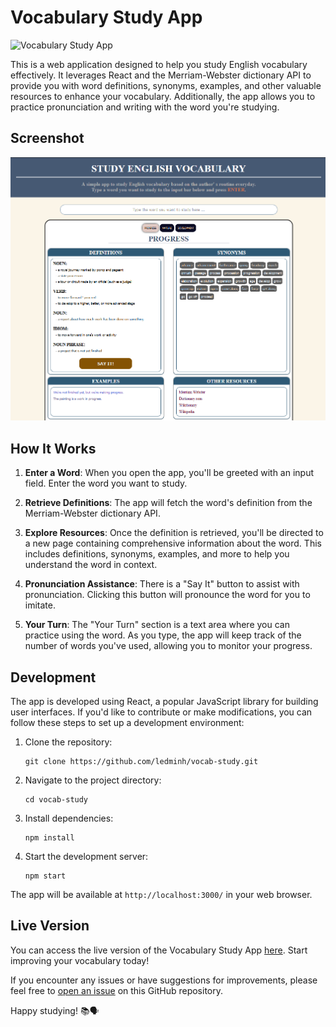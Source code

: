# Vocabulary Study App

![Vocabulary Study App](https://github.com/ledminh/vocab-study/raw/main/src/assets/vocab-study-screenshot.png)

This is a web application designed to help you study English vocabulary effectively. It leverages React and the Merriam-Webster dictionary API to provide you with word definitions, synonyms, examples, and other valuable resources to enhance your vocabulary. Additionally, the app allows you to practice pronunciation and writing with the word you're studying.

## Screenshot

![App screenshot](./vocabulary-study-screenshot.PNG)

## How It Works

1. **Enter a Word**: When you open the app, you'll be greeted with an input field. Enter the word you want to study.

2. **Retrieve Definitions**: The app will fetch the word's definition from the Merriam-Webster dictionary API.

3. **Explore Resources**: Once the definition is retrieved, you'll be directed to a new page containing comprehensive information about the word. This includes definitions, synonyms, examples, and more to help you understand the word in context.

4. **Pronunciation Assistance**: There is a "Say It" button to assist with pronunciation. Clicking this button will pronounce the word for you to imitate.

5. **Your Turn**: The "Your Turn" section is a text area where you can practice using the word. As you type, the app will keep track of the number of words you've used, allowing you to monitor your progress.

## Development

The app is developed using React, a popular JavaScript library for building user interfaces. If you'd like to contribute or make modifications, you can follow these steps to set up a development environment:

1. Clone the repository:

   ```
   git clone https://github.com/ledminh/vocab-study.git
   ```

2. Navigate to the project directory:

   ```
   cd vocab-study
   ```

3. Install dependencies:

   ```
   npm install
   ```

4. Start the development server:

   ```
   npm start
   ```

The app will be available at `http://localhost:3000/` in your web browser.

## Live Version

You can access the live version of the Vocabulary Study App [here](https://ledminh.github.io/vocab-study/). Start improving your vocabulary today!

If you encounter any issues or have suggestions for improvements, please feel free to [open an issue](https://github.com/ledminh/vocab-study/issues) on this GitHub repository.

Happy studying! 📚🗣️

